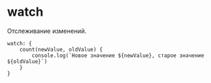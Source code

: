 # watch
Отслеживание изменений.

    watch: {
        count(newValue, oldValue) {
            console.log(`Новое значение ${newValue}, старое значение ${oldValue}`)
        }
    }